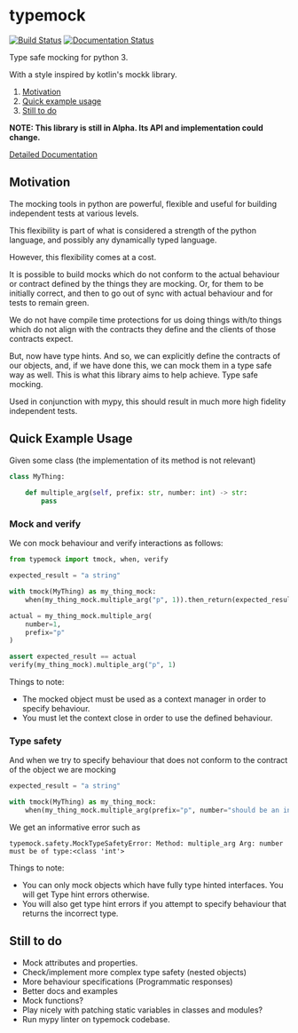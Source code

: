 # typemock

[![Build Status](https://travis-ci.com/lgwillmore/typemock.svg?branch=master)](https://travis-ci.com/lgwillmore/typemock) [![Documentation Status](https://readthedocs.org/projects/typemock/badge/?version=latest)](https://typemock.readthedocs.io/en/latest/?badge=latest)

Type safe mocking for python 3.

With a style inspired by kotlin's mockk library.

1. [Motivation](#motivation)
2. [Quick example usage](#quick-example-usage)
3. [Still to do](#still-to-do)

**NOTE: This library is still in Alpha. Its API and implementation could change.**

[Detailed Documentation](https://typemock.readthedocs.io)

## Motivation

The mocking tools in python are powerful, flexible and useful for building independent tests at various levels.

This flexibility is part of what is considered a strength of the python language, and possibly any dynamically typed language.

However, this flexibility comes at a cost.

It is possible to build mocks which do not conform to the actual behaviour or contract defined by the things they are mocking. Or, for them to be initially correct, and then to go out of sync with actual behaviour and for tests to remain green.

We do not have compile time protections for us doing things with/to things which do not align with the contracts they define and the clients of those contracts expect.

But, now have type hints. And so, we can explicitly define the contracts of our objects, and, if we have done this, we can mock them in a type safe way as well. This is what this library aims to help achieve. Type safe mocking.

Used in conjunction with mypy, this should result in much more high fidelity independent tests.

## Quick Example Usage

Given some class (the implementation of its method is not relevant)

```python
class MyThing:
    
    def multiple_arg(self, prefix: str, number: int) -> str:
        pass
```

### Mock and verify

We con mock behaviour and verify interactions as follows:

```python
from typemock import tmock, when, verify

expected_result = "a string"

with tmock(MyThing) as my_thing_mock:
    when(my_thing_mock.multiple_arg("p", 1)).then_return(expected_result)

actual = my_thing_mock.multiple_arg(
    number=1,
    prefix="p"
)

assert expected_result == actual
verify(my_thing_mock).multiple_arg("p", 1)

```

Things to note:

 - The mocked object must be used as a context manager in order to specify behaviour.
 - You must let the context close in order to use the defined behaviour.
 
### Type safety

And when we try to specify behaviour that does not conform to the contract of the object we are mocking

```python
expected_result = "a string"

with tmock(MyThing) as my_thing_mock:
    when(my_thing_mock.multiple_arg(prefix="p", number="should be an int")).then_return(expected_result)
```

We get an informative error such as

    typemock.safety.MockTypeSafetyError: Method: multiple_arg Arg: number must be of type:<class 'int'>

Things to note:

 - You can only mock objects which have fully type hinted interfaces. You will get Type hint errors otherwise.
 - You will also get type hint errors if you attempt to specify behaviour that returns the incorrect type.


## Still to do

 - Mock attributes and properties.
 - Check/implement more complex type safety (nested objects)
 - More behaviour specifications (Programmatic responses)
 - Better docs and examples
 - Mock functions?
 - Play nicely with patching static variables in classes and modules?
 - Run mypy linter on typemock codebase.



